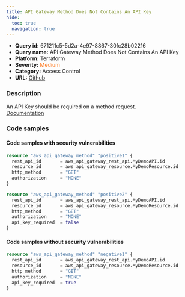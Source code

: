```yaml
---
title: API Gateway Method Does Not Contains An API Key
hide:
  toc: true
  navigation: true
---
```


<style>
  .highlight .hll {
    background-color: #ff171742;
  }
  .md-content {
    max-width: 1100px;
    margin: 0 auto;
  }
</style>

-   **Query id:** 671211c5-5d2a-4e97-8867-30fc28b02216
-   **Query name:** API Gateway Method Does Not Contains An API Key
-   **Platform:** Terraform
-   **Severity:** <span style="color:#ff7213">Medium</span>
-   **Category:** Access Control
-   **URL:** [Github](https://github.com/Checkmarx/kics/tree/master/assets/queries/terraform/aws/api_gateway_method_does_not_contains_an_api_key)

### Description
An API Key should be required on a method request.<br>
[Documentation](https://registry.terraform.io/providers/hashicorp/aws/latest/docs/resources/api_gateway_method)

### Code samples
#### Code samples with security vulnerabilities
```tf title="Positive test num. 1 - tf file" hl_lines="1 13"
resource "aws_api_gateway_method" "positive1" {
  rest_api_id       = aws_api_gateway_rest_api.MyDemoAPI.id
  resource_id       = aws_api_gateway_resource.MyDemoResource.id
  http_method       = "GET"
  authorization     = "NONE"
}

resource "aws_api_gateway_method" "positive2" {
  rest_api_id       = aws_api_gateway_rest_api.MyDemoAPI.id
  resource_id       = aws_api_gateway_resource.MyDemoResource.id
  http_method       = "GET"
  authorization     = "NONE"
  api_key_required  = false
}


```


#### Code samples without security vulnerabilities
```tf title="Negative test num. 1 - tf file"
resource "aws_api_gateway_method" "negative1" {
  rest_api_id       = aws_api_gateway_rest_api.MyDemoAPI.id
  resource_id       = aws_api_gateway_resource.MyDemoResource.id
  http_method       = "GET"
  authorization     = "NONE"
  api_key_required  = true
}


```
